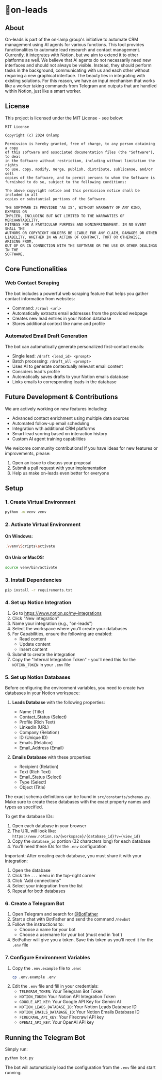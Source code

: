 # 🌱on-leads

## About
On-leads is part of the on-lamp group's initiative to automate CRM management using AI agents for various functions. This tool provides functionalities to automate lead research and contact management. Currently, it integrates with Notion, but we aim to extend it to other platforms as well. We believe that AI agents do not necessarily need new interfaces and should not always be visible. Instead, they should perform tasks in the background, communicating with us and each other without requiring a new graphical interface. The beauty lies in integrating with existing solutions. For this reason, we have an input mechanism that works like a worker taking commands from Telegram and outputs that are handled within Notion, just like a smart worker.

## License

This project is licensed under the MIT License - see below:

```
MIT License

Copyright (c) 2024 Onlamp

Permission is hereby granted, free of charge, to any person obtaining a copy
of this software and associated documentation files (the "Software"), to deal
in the Software without restriction, including without limitation the rights
to use, copy, modify, merge, publish, distribute, sublicense, and/or sell
copies of the Software, and to permit persons to whom the Software is
furnished to do so, subject to the following conditions:

The above copyright notice and this permission notice shall be included in all
copies or substantial portions of the Software.

THE SOFTWARE IS PROVIDED "AS IS", WITHOUT WARRANTY OF ANY KIND, EXPRESS OR
IMPLIED, INCLUDING BUT NOT LIMITED TO THE WARRANTIES OF MERCHANTABILITY,
FITNESS FOR A PARTICULAR PURPOSE AND NONINFRINGEMENT. IN NO EVENT SHALL THE
AUTHORS OR COPYRIGHT HOLDERS BE LIABLE FOR ANY CLAIM, DAMAGES OR OTHER
LIABILITY, WHETHER IN AN ACTION OF CONTRACT, TORT OR OTHERWISE, ARISING FROM,
OUT OF OR IN CONNECTION WITH THE SOFTWARE OR THE USE OR OTHER DEALINGS IN THE
SOFTWARE.
```

## Core Functionalities

### Web Contact Scraping
The bot includes a powerful web scraping feature that helps you gather contact information from websites:
- Command: `/crawl <url>`
- Automatically extracts email addresses from the provided webpage
- Creates new lead entries in your Notion database
- Stores additional context like name and profile

### Automated Email Draft Generation
The bot can automatically generate personalized first-contact emails:
- Single lead: `/draft <lead_id> <prompt>` 
- Batch processing: `/draft_all <prompt>`
- Uses AI to generate contextually relevant email content
- Considers lead's profile
- Automatically saves drafts to your Notion emails database
- Links emails to corresponding leads in the database

## Future Development & Contributions

We are actively working on new features including:
- Advanced contact enrichment using multiple data sources
- Automated follow-up email scheduling
- Integration with additional CRM platforms
- Smart lead scoring based on interaction history
- Custom AI agent training capabilities

We welcome community contributions! If you have ideas for new features or improvements, please:
1. Open an issue to discuss your proposal
2. Submit a pull request with your implementation
3. Help us make on-leads even better for everyone

## Setup

### 1. Create Virtual Environment
```bash
python -m venv venv
```

### 2. Activate Virtual Environment
#### On Windows:
```bash
.\venv\Scripts\activate
```

#### On Unix or MacOS:
```bash
source venv/bin/activate
```

### 3. Install Dependencies
```bash
pip install -r requirements.txt
```

### 4. Set up Notion Integration
1. Go to https://www.notion.so/my-integrations
2. Click "New integration"
3. Name your integration (e.g., "on-leads")
4. Select the workspace where you'll create your databases
5. For Capabilities, ensure the following are enabled:
   - Read content
   - Update content
   - Insert content
6. Submit to create the integration
7. Copy the "Internal Integration Token" - you'll need this for the `NOTION_TOKEN` in your `.env` file

### 5. Set up Notion Databases
Before configuring the environment variables, you need to create two databases in your Notion workspace:

1. **Leads Database** with the following properties:
   - Name (Title)
   - Contact_Status (Select)
   - Profile (Rich Text)
   - Linkedin (URL)
   - Company (Relation)
   - ID (Unique ID)
   - Emails (Relation)
   - Email_Address (Email)

2. **Emails Database** with these properties:
   - Recipient (Relation)
   - Text (Rich Text)
   - Email_Status (Select)
   - Type (Select)
   - Object (Title)

The exact schema definitions can be found in `src/constants/schemas.py`. Make sure to create these databases with the exact property names and types as specified.

To get the database IDs:
1. Open each database in your browser
2. The URL will look like: `https://www.notion.so/{workspace}/{database_id}?v={view_id}`
3. Copy the `database_id` portion (32 characters long) for each database
4. You'll need these IDs for the `.env` configuration

Important: After creating each database, you must share it with your integration:
1. Open the database
2. Click the `...` menu in the top-right corner
3. Click "Add connections"
4. Select your integration from the list
5. Repeat for both databases

### 6. Create a Telegram Bot
1. Open Telegram and search for [@BotFather](https://t.me/BotFather)
2. Start a chat with BotFather and send the command `/newbot`
3. Follow the instructions to:
   - Choose a name for your bot
   - Choose a username for your bot (must end in 'bot')
4. BotFather will give you a token. Save this token as you'll need it for the `.env` file

### 7. Configure Environment Variables
1. Copy the `.env.example` file to `.env`:
   ```bash
   cp .env.example .env
   ```
2. Edit the `.env` file and fill in your credentials:
   - `TELEGRAM_TOKEN`: Your Telegram Bot Token
   - `NOTION_TOKEN`: Your Notion API Integration Token
   - `GOOGLE_API_KEY`: Your Google API Key for Gemini AI
   - `NOTION_LEADS_DATABASE_ID`: Your Notion Leads Database ID
   - `NOTION_EMAILS_DATABASE_ID`: Your Notion Emails Database ID
   - `FIRECRAWL_API_KEY`: Your Firecrawl API key
   - `OPENAI_API_KEY`: Your OpenAI API key

## Running the Telegram Bot

Simply run:
```bash
python bot.py
```

The bot will automatically load the configuration from the `.env` file and start running.

